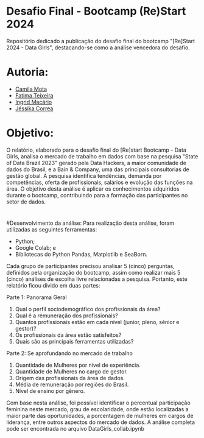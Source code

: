 # Desafio Final - Bootcamp (Re)Start 2024

Repositório dedicado a publicação do desafio final do bootcamp "[Re]Start 2024 - Data Girls", destacando-se como a análise vencedora do desafio.

#
# Autoria:
*   [Camila Mota](https://www.linkedin.com/in/camila-rodrigues-mota/)
*   [Fatima Teixeira](https://www.linkedin.com/in/teixeira-fatima/)
*   [Ingrid Macário](https://www.linkedin.com/in/ingrid-macario/)
*   [Jéssika Correa](https://www.linkedin.com/in/jessikaguido/)

#
# Objetivo:
O relatório, elaborado para o desafio final do [Re]start Bootcamp - Data Girls, analisa o mercado de trabalho em dados com base na pesquisa "State of Data Brazil 2023" gerado pela Data Hackers, a maior comunidade de dados do Brasil, e a Bain & Company, uma das principais consultorias de gestão global. A pesquisa identifica tendências, demanda por competências, oferta de profissionais, salários e evolução das funções na área. O objetivo desta análise é aplicar os conhecimentos adquiridos durante o bootcamp, contribuindo para a formação das participantes no setor de dados.

#
#Desenvolvimento da análise:
Para realização desta análise, foram utilizadas as seguintes ferramentas:
* Python;
* Google Colab; e
* Bibliotecas do Python Pandas, Matplotlib e SeaBorn.

Cada grupo de participantes precisou analisar 5 (cinco) perguntas, definidos pela organização do bootcamp, assim como realizar mais 5 (cinco) análises de escolha livre relacionadas a pesquisa. Portanto, este relatório ficou divido em duas partes:

Parte 1: Panorama Geral

1. Qual o perfil sociodemográfico dos profissionais da área?
2. Qual é a remuneração dos profissionais?
3. Quantos profissionais estão em cada nível (junior, pleno, sênior e gestor)?
4. Os profissionais da área estão satisfeitos?
5. Quais são as principais ferramentas utilizadas?

Parte 2: Se aprofundando no mercado de trabalho

1. Quantidade de Mulheres por nível de experiência.
2. Quantidade de Mulheres no cargo de gestor.
3. Origem das profissionais da área de dados.
4. Média de remuneração por regiões do Brasil.
5. Nível de ensino por gênero.

Com base nesta análise, foi possível identificar o percentual participação feminina neste mercado, grau de escolaridade, onde estão localizadas a maior parte das oportunidades, a porcentagem de mulheres em cargos de liderança, entre outros aspectos do mercado de dados. A análise completa pode ser encontrada no arquivo DataGirls_collab.ipynb
